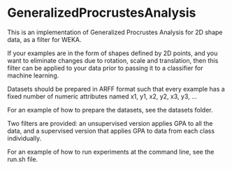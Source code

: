 GeneralizedProcrustesAnalysis
=============================

This is an implementation of Generalized Procrustes Analysis for 2D shape data, as a filter for WEKA.

If your examples are in the form of shapes defined by 2D points, and you want to eliminate changes due to rotation, scale and translation, then this filter can be applied to your data prior to passing it to a classifier for machine learning.

Datasets should be prepared in ARFF format such that every example has a fixed number of numeric attributes named x1, y1, x2, y2, x3, y3, ...

For an example of how to prepare the datasets, see the datasets folder.

Two filters are provided: an unsupervised version applies GPA to all the data, and a supervised version that applies GPA to data from each class individually.

For an example of how to run experiments at the command line, see the run.sh file. 
